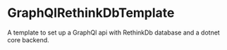 ﻿# GraphQlRethinkDbTemplate

A template to set up a GraphQl api with RethinkDb database and a dotnet core backend.
